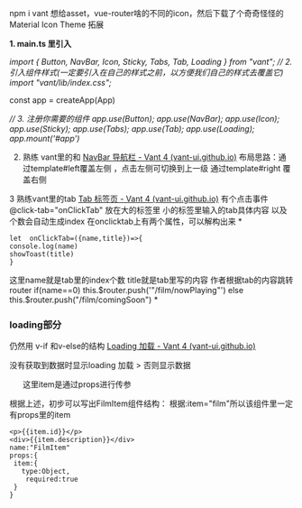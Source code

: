 ﻿npm i vant
想给asset，vue-router啥的不同的icon，然后下载了个奇奇怪怪的
Material Icon Theme 拓展

**1. main.ts 里引入**

*import { Button, NavBar, Icon, Sticky, Tabs, Tab, Loading } from  "vant";
// 2. 引入组件样式(一定要引入在自己的样式之前，以方便我们自己的样式去覆盖它)
import  "vant/lib/index.css";*


const  app = createApp(App)

*// 3. 注册你需要的组件
app.use(Button);
app.use(NavBar);
app.use(Icon);
app.use(Sticky);
app.use(Tabs);
app.use(Tab);
app.use(Loading);
app.mount('#app')*

2.  熟练 vant里的<van-sticky>和<van-nav-bar>
 [NavBar 导航栏 - Vant 4 (vant-ui.github.io)](https://vant-ui.github.io/vant/#/zh-CN/nav-bar#you-ce-an-niu)
 布局思路：通过template#left覆盖左侧 ，点击左侧可切换到上一级
 通过template#right 覆盖右侧

3 熟练vant里的tab
[Tab 标签页 - Vant 4 (vant-ui.github.io)](https://vant-ui.github.io/vant/#/zh-CN/tab#dian-ji-shi-jian)
有个点击事件  @click-tab="onClickTab"  放在大的标签里
小的标签里输入的tab具体内容  以及个数会自动生成index
在onclicktab上有两个属性，可以解构出来
*

    let  onClickTab=({name,title})=>{
    console.log(name)
    showToast(title)
    }

这里name就是tab里的index个数
title就是tab里写的内容
作者根据tab的内容跳转router
if(name==0)
this.$router.push('"/film/nowPlaying"')
else
this.$router.push("/film/comingSoon")
*
<FilmItem  v-for="film in films"  :key="film.filmId"  :item="film"></FilmItem>

### loading部分
<van-loading type="spinner">

仍然用 v-if 和v-else的结构
[Loading 加载 - Vant 4 (vant-ui.github.io)](https://vant-ui.github.io/vant/#/zh-CN/loading)

<div>
   没有获取到数据时显示loading
   <van-loading
      v-if="!films"
      size="24px"
   >加载</van-loading>
   >
   否则显示数据
   <ul v-else>
     这里item是通过props进行传参
     <FilmItem
         v-for="film in films"
         :key="film.filmId"
         :item="film"
   ></FilmItem>
</ul>
</div>

根据上述，初步可以写出FilmItem组件结构：
根据:item="film"所以该组件里一定有props里的item

    <p>{{item.id}}</p>
    <div>{{item.description}}</div>
    name:"FilmItem"
    props:{
     item:{
       type:Object,
        required:true
     }
    }
    






 

    

 
